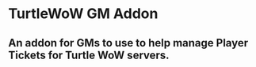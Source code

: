 # TurtleWoW GM Addon

## An addon for GMs to use to help manage Player Tickets for Turtle WoW servers.
